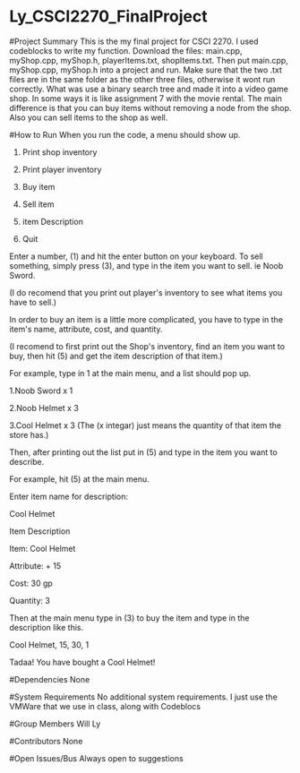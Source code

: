 # Ly_CSCI2270_FinalProject

#Project Summary
This is the my final project for CSCI 2270.
I used codeblocks to write my function. 
Download the files: main.cpp,  myShop.cpp, myShop.h, playerItems.txt, shopItems.txt.
Then put main.cpp, myShop.cpp, myShop.h into a project and run.
Make sure that the two .txt files are in the same folder as the other three files, otherwise it wont run correctly.
What was use a binary search tree and made it into a video game shop.
In some ways it is like assignment 7 with the movie rental.
The main difference is that you can buy items without removing a node from the shop.
Also you can sell items to the shop as well.

#How to Run
When you run the code, a menu should show up.

1. Print shop inventory 

2. Print player inventory 

3. Buy item 

4. Sell item  

5. item Description 

6. Quit


Enter a number, (1) and hit the enter button on your keyboard. To sell something, simply press (3), and type in the item you want to sell. ie Noob Sword.

(I do recomend that you print out player's inventory to see what items you have to sell.)

In order to buy an item is a little more complicated, you have to type in the item's name, attribute, cost, and quantity.

(I recomend to first print out the Shop's inventory, find an item you want to buy, then hit (5) and get the item description of that item.)

For example, type in 1 at the main menu, and a list should pop up.

1.Noob Sword x 1

2.Noob Helmet x 3

3.Cool Helmet x 3 (The (x integar) just means the quantity of that item the store has.)



Then, after printing out the list put in (5) and type in the item you want to describe.

For example, hit (5) at the main menu.

Enter item name for description:

Cool Helmet



Item Description

Item: Cool Helmet

Attribute: + 15

Cost: 30 gp

Quantity: 3


Then at the main menu type in (3) to buy the item and type in the description like this.

Cool Helmet, 15, 30, 1

Tadaa! You have bought a Cool Helmet! 

#Dependencies
None

#System Requirements
No additional system requirements.
I just use the VMWare that we use in class, along with Codeblocs

#Group Members
Will Ly

#Contributors
None

#Open Issues/Bus
Always open to suggestions


